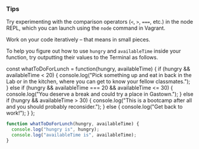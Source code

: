 ### Tips

Try experimenting with the comparison operators (`<`, `>`, `===`, etc.) in the node REPL, which you can launch using the `node` command in Vagrant.

Work on your code iteratively – that means in small pieces. 

To help you figure out how to use `hungry` and `availableTime` inside your function, try outputting their values to the Terminal as follows.

const whatToDoForLunch = function(hungry, availableTime) {
  if (hungry && availableTime < 20) {
    console.log("Pick something up and eat in back in the Lab or in the kitchen, where you can get to know your fellow classmates.");
  } else if (hungry && availableTime === 20 && availableTime <= 30) {
    console.log("You deserve a break and could try a place in Gastown.");
  } else if (hungry && availableTime > 30) {
    console.log("This is a bootcamp after all and you should probably reconsider.");
  } else {
    console.log("Get back to work!");
  }
};

```javascript
function whatToDoForLunch(hungry, availableTime) {
  console.log("hungry is", hungry);
  console.log("availableTime is", availableTime);
}
```
